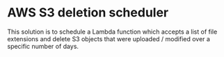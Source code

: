 #  AWS S3 deletion scheduler

This solution is to schedule a Lambda function which accepts a list of file extensions and delete S3 objects that were uploaded / modified over a specific number of days.
